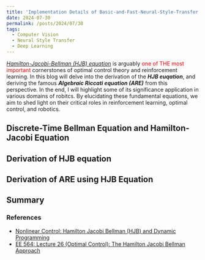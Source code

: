 ```yaml
---
title: 'Implementation Details of Basic-and-Fast-Neural-Style-Transfer'
date: 2024-07-30
permalink: /posts/2024/07/30
tags:
  - Computer Vision
  - Neural Style Transfer
  - Deep Learning
---
```

[_Hamilton-Jacobi-Bellman (HJB) equation_](https://en.wikipedia.org/wiki/Hamilton%E2%80%93Jacobi%E2%80%93Bellman_equation) is arguably <span style="color:red">one of THE most important</span> cornerstones of optimal control theory and reinforcement learning. In this blog will delve into the derivation of the **_HJB euqation_**, and deriving the famous **_Algebraic Riccati equation (ARE)_** from this perspective. In the end, I will highlight some of its significance application in various domains of robitcs. By elucidating these fundamental equations, we aim to shed light on their critical roles in reinforcement learning, optimal control, and robotics. 

## Discrete-Time Bellman Equation and Hamilton-Jacobi Equation

## Derivation of HJB equation

## Derivation of ARE using HJB Equation

## Summary

### References
 - [Nonlinear Control: Hamilton Jacobi Bellman (HJB) and Dynamic Programming](https://www.youtube.com/watch?v=-hO-AnFYm6M&list=PLMrJAkhIeNNQe1JXNvaFvURxGY4gE9k74&index=8&t=929s)
 - [EE 564: Lecture 26 (Optimal Control): The Hamilton Jacobi Bellman Approach](https://www.youtube.com/watch?v=kDtcg6U49kY&t=1s)